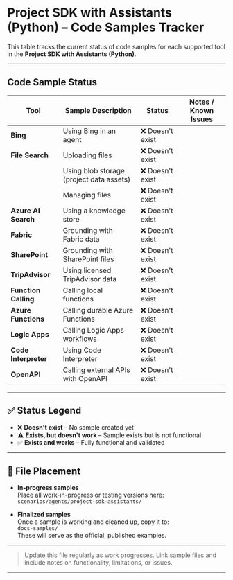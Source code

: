 # Project SDK with Assistants (Python) – Code Samples Tracker

This table tracks the current status of code samples for each supported tool in the **Project SDK with Assistants (Python)**.

---

## Code Sample Status

| Tool               | Sample Description                               | Status                  | Notes / Known Issues                       |
|--------------------|--------------------------------------------------|--------------------------|--------------------------------------------|
| **Bing**           | Using Bing in an agent                           | ❌ Doesn't exist          |                                            |
| **File Search**    | Uploading files                                  | ❌ Doesn't exist          |                                            |
|                    | Using blob storage (project data assets)         | ❌ Doesn't exist          |                                            |
|                    | Managing files                                   | ❌ Doesn't exist          |                                            |
| **Azure AI Search**| Using a knowledge store                          | ❌ Doesn't exist          |                                            |
| **Fabric**         | Grounding with Fabric data                       | ❌ Doesn't exist          |                                            |
| **SharePoint**     | Grounding with SharePoint files                  | ❌ Doesn't exist          |                                            |
| **TripAdvisor**    | Using licensed TripAdvisor data                  | ❌ Doesn't exist          |                                            |
| **Function Calling**| Calling local functions                         | ❌ Doesn't exist          |                                            |
| **Azure Functions**| Calling durable Azure Functions                  | ❌ Doesn't exist          |                                            |
| **Logic Apps**     | Calling Logic Apps workflows                     | ❌ Doesn't exist          |                                            |
| **Code Interpreter**| Using Code Interpreter                          | ❌ Doesn't exist          |                                            |
| **OpenAPI**        | Calling external APIs with OpenAPI               | ❌ Doesn't exist          |                                            |

---

## ✅ Status Legend

- ❌ **Doesn't exist** – No sample created yet  
- ⚠️ **Exists, but doesn't work** – Sample exists but is not functional  
- ✅ **Exists and works** – Fully functional and validated

---

## 📁 File Placement

- **In-progress samples**  
  Place all work-in-progress or testing versions here:  
  `scenarios/agents/project-sdk-assistants/`

- **Finalized samples**  
  Once a sample is working and cleaned up, copy it to:  
  `docs-samples/`  
  These will serve as the official, published examples.

---

> Update this file regularly as work progresses. Link sample files and include notes on functionality, limitations, or issues.

---
